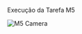 Execução da Tarefa M5

![M5 Camera](https://github.com/clainoborges/ProjetoComputacaoGrafica/assets/42672979/71812015-2911-4197-807d-0b31d8307aeb)
